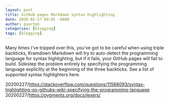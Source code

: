 ```yaml
---
layout: post
title: GitHub pages Markdown syntax highlighting
date: 2020-02-27 09:01 -0600
author: quorten
categories: [blogging]
tags: [blogging]
---
```


Many times I've tripped over this, you've got to be careful when using
triple backticks, Kramdown Markdown will try to auto-detect the
programming language for syntax highlighting, but if it fails, your
GitHub pages will fail to build.  Sidestep the problem entirely by
specifying the programming language explicitly at the beginning of the
three backticks.  See a list of supported syntax highlighters here.

20200227/https://stackoverflow.com/questions/11568093/syntax-highlighting-on-githubs-wiki-specifying-the-programming-language  
20200227/https://pygments.org/docs/lexers/
